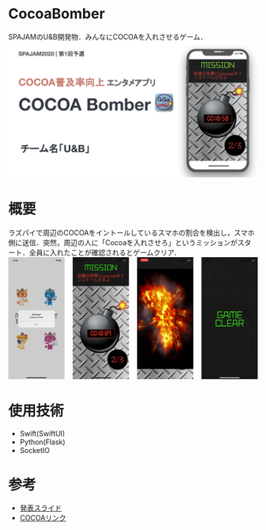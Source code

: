 # CocoaBomber

SPAJAMのU&B開発物．みんなにCOCOAを入れさせるゲーム．
![スライド](img/slide.png)

# 概要

ラズパイで周辺のCOCOAをイントールしているスマホの割合を検出し，スマホ側に送信．突然，周辺の人に「Cocoaを入れさせろ」というミッションがスタート．全員に入れたことが確認されるとゲームクリア．
![スクショ](img/screenshot.png)

# 使用技術
* Swift(SwiftUI)
* Python(Flask)
* SocketIO

# 参考

* [発表スライド](img/cocoa.pdf)
* [COCOAリンク](https://apps.apple.com/jp/app/cocoa-%E6%96%B0%E5%9E%8B%E3%82%B3%E3%83%AD%E3%83%8A%E3%82%A6%E3%82%A4%E3%83%AB%E3%82%B9%E6%8E%A5%E8%A7%A6%E7%A2%BA%E8%AA%8D%E3%82%A2%E3%83%97%E3%83%AA/id1516764458)
